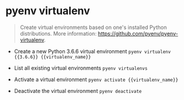 # pyenv virtualenv
> Create virtual environments based on one's installed Python distributions.
> More information: <https://github.com/pyenv/pyenv-virtualenv>.

- Create a new Python 3.6.6 virtual environment
`pyenv virtualenv {{3.6.6}} {{virtualenv_name}}`

- List all existing virtual environments
`pyenv virtualenvs`

- Activate a virtual environment
`pyenv activate {{virtualenv_name}}`

- Deactivate the virtual environment
`pyenv deactivate`
